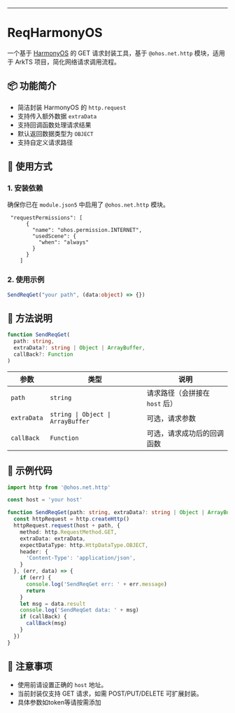 
---

# ReqHarmonyOS

一个基于 [HarmonyOS](https://developer.harmonyos.com/) 的 GET 请求封装工具，基于 `@ohos.net.http` 模块，适用于 ArkTS 项目，简化网络请求调用流程。

## 📦 功能简介

* 简洁封装 HarmonyOS 的 `http.request`
* 支持传入额外数据 `extraData`
* 支持回调函数处理请求结果
* 默认返回数据类型为 `OBJECT`
* 支持自定义请求路径

## 🔧 使用方式

### 1. 安装依赖

确保你已在 `module.json5` 中启用了 `@ohos.net.http` 模块。

```json5
 "requestPermissions": [
      {
        "name": "ohos.permission.INTERNET",
        "usedScene": {
          "when": "always"
        }
      }
    ]
```

### 2. 使用示例

```ts
SendReqGet("your path", (data:object) => {})
```

## 🧩 方法说明

```ts
function SendReqGet(
  path: string,
  extraData?: string | Object | ArrayBuffer,
  callBack?: Function
)
```

| 参数          | 类型                                | 说明                  |
| ----------- | --------------------------------- | ------------------- |
| `path`      | `string`                          | 请求路径（会拼接在 `host` 后） |
| `extraData` | `string \| Object \| ArrayBuffer` | 可选，请求参数             |
| `callBack`  | `Function`                        | 可选，请求成功后的回调函数       |

## 📁 示例代码

```ts
import http from '@ohos.net.http'

const host = 'your host'

function SendReqGet(path: string, extraData?: string | Object | ArrayBuffer, callBack?: Function) {
  const httpRequest = http.createHttp()
  httpRequest.request(host + path, {
    method: http.RequestMethod.GET,
    extraData: extraData,
    expectDataType: http.HttpDataType.OBJECT,
    header: {
      'Content-Type': 'application/json',
    }
  }, (err, data) => {
    if (err) {
      console.log('SendReqGet err: ' + err.message)
      return
    }
    let msg = data.result
    console.log('SendReqGet data: ' + msg)
    if (callBack) {
      callBack(msg)
    }
  })
}
```

## 📌 注意事项

* 使用前请设置正确的 `host` 地址。
* 当前封装仅支持 GET 请求，如需 POST/PUT/DELETE 可扩展封装。
* 具体参数如token等请按需添加

